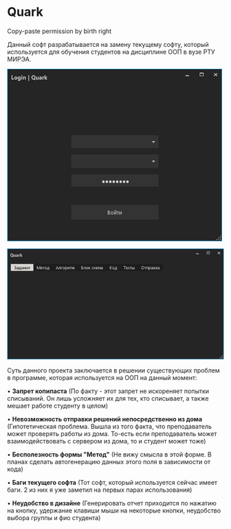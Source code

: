# Quark
Copy-paste permission by birth right

Данный софт разрабатывается на замену текущему софту, который используется для обучения студентов на дисциплине ООП в вузе РТУ МИРЭА.

![LoginWindow](pics/login_photo.png)  

![MainWindow](pics/mainwindow.png)

Суть данного проекта заключается в решении существующих проблем в программе, которая используется на ООП на данный момент:

• **Запрет копипаста** (По факту - этот запрет не искореняет попытки списываний. Он лишь усложняет их для тех, кто списывает, а также мешает работе студенту в целом)  

• **Невозможность отправки решений непосредственно из дома** (Гипотетическая проблема. Вышла из того факта, что преподаватель может проверять работы из дома. То-есть если преподаватель может взаимодействовать с сервером из дома, то и студент может тоже)  

• **Бесполезность формы "Метод"** (Не вижу смысла в этой форме. В планах сделать автогенерацию данных этого поля в зависимости от кода)
 
• **Баги текущего софта** (Тот софт, который используется сейчас имеет баги. 2 из них я уже заметил на первых парах использования)

• **Неудобство в дизайне** (Генерировать отчет приходится по нажатию на кнопку, удержание клавиши мыши на некоторые кнопки, неудобство выбора группы и фио студента) 
